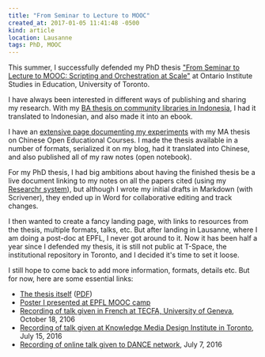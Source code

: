 ```yaml
---
title: "From Seminar to Lecture to MOOC"
created_at: 2017-01-05 11:41:48 -0500
kind: article
location: Lausanne
tags: PhD, MOOC
---
```


This summer, I successfully defended my PhD thesis ["From Seminar to Lecture to MOOC: Scripting and Orchestration at Scale"](https://infoscience.epfl.ch/record/224081/files/From%20seminar%20to%20lecture%20to%20MOOC%20-%20Ha%CC%8Aklev%202016.pdf) at Ontario Institute Studies in Education, University of Toronto. 

I have always been interested in different ways of publishing and sharing my research. With my [BA thesis on community libraries in Indonesia](http://reganmian.net/blog/2008/09/20/mencerdaskan-bangsa-an-inquiry-into-the-phenomenon-of-taman-bacaan-in-indonesia/), I had it translated to Indonesian, and also made it into an ebook.

I have an [extensive page documenting my experiments](http://reganmian.net/blog/the-chinese-national-top-level-courses-project/) with my MA thesis on Chinese Open Educational Courses. I made the thesis available in a number of formats, serialized it on my blog, had it translated into Chinese, and also published all of my raw notes (open notebook).

For my PhD thesis, I had big ambitions about having the finished thesis be a live document linking to my notes on all the papers cited (using my [Researchr system](http://reganmian.net/wiki/researchr:start)), but although I wrote my initial drafts in Markdown (with Scrivener), they ended up in Word for collaborative editing and track changes.

I then wanted to create a fancy landing page, with links to resources from the thesis, multiple formats, talks, etc. But after landing in Lausanne, where I am doing a post-doc at EPFL, I never got around to it. Now it has been half a year since I defended my thesis, it is still not public at T-Space, the institutional repository in Toronto, and I decided it's time to set it loose.

I still hope to come back to add more information, formats, details etc. But for now, here are some essential links:

- [The thesis itself](https://infoscience.epfl.ch/record/224081) ([PDF](https://infoscience.epfl.ch/record/224081/files/From%20seminar%20to%20lecture%20to%20MOOC%20-%20Ha%CC%8Aklev%202016.pdf))
- [Poster I presented at EPFL MOOC camp](http://reganmian.net/files/INQ101%20poster%20MOOC%20camp.pdf)
- [Recording of talk given in French at TECFA, University of Geneva](https://mediaserver.unige.ch/play/97162), October 18, 2106
- [Recording of talk given at Knowledge Media Design Institute in Toronto](https://www.youtube.com/watch?v=n31GfyfGyts), July 15, 2016
- [Recording of online talk given to DANCE network](https://www.youtube.com/watch?v=Laf8WibtaGY), July 7, 2016
